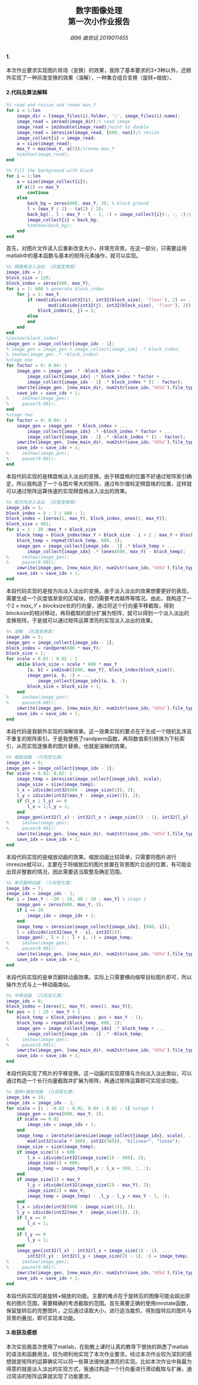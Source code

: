 <h2  align = "center" >数字图像处理<br>第一次小作业报告 </h2>

<h6 align = "center">自96 曲世远 2019011455</h6>

#### **1.**

本次作业要求实现图片转场（变换）的效果，我除了基本要求的3+3种以外，还额外实现了一种灰度变换的效果（溶解），一种集合组合变换（旋转+缩放）。

#### 2.代码及算法解释

```matlab
%% read and resize and renew max_Y
for i = 1:len
    image_dir = [image_files(i).folder, '\', image_files(i).name];
    image_read = imread(image_dir);% read image
    image_read = im2double(image_read);%uint to double
    image_read = imresize(image_read, [600, nan]);% resize
    image_collect{i} = image_read;
    a = size(image_read);
    max_Y = max(max_Y, a(2));%renew max_Y
    %imshow(image_read);
end

%% fill the background with black
for i = 1:len
    a = size(image_collect{i});
    if a(2) == max_Y
        continue
    else
        back_bg = zeros(600, max_Y, 3); % black ground
        l = (max_Y / 2) - (a(2) / 2);
        back_bg(:, l : max_Y - l - 1, :) = image_collect{i}(:, :, :);% why this index contains both right and left! make my code not beautiful!
        image_collect{i} = back_bg;
        %imshow(back_bg);
    end    
end
```

首先，对图片文件读入后重新改变大小，并填充背景。在这一部分，只需要运用matlab中的基本函数与基本的矩阵元素操作，就可以实现。

```matlab
%% 棋盘格淡入淡出 （灰度变换类）
image_idx = 2;
block_size = 120;
block_index = zeros(600, max_Y);
for i = 1: 600 % generate block_index
    for j = 1: max_Y
        if (mod(idivide(int32(i), int32(block_size), 'floor'), 2) == ...
                mod(idivide(int32(j), int32(block_size), 'floor'), 2))
            block_index(i, j) = 1;
        else
        end
    end
end
%imshow(block_index)
image_gen = image_collect{image_idx - 1};
% image_gen = image_gen + image_collect{image_idx} .* block_index;
% imshow(image_gen .* ~block_index)
%stage one
for factor = 0: 0.04: 1
    image_gen = image_gen .* ~block_index + ...
        image_collect{image_idx} .* block_index * factor + ...
        image_collect{image_idx - 1} .* block_index * (1 - factor); 
    imwrite(image_gen, [new_main_dir, num2str(save_idx,'%05d'),file_type]);
    save_idx = save_idx + 1;    
%     imshow(image_gen);
%     pause(0.001);
end
%stage two
for factor = 0: 0.04: 1
    image_gen = image_gen .* block_index + ...
        image_collect{image_idx} .* ~block_index * factor + ...
        image_collect{image_idx - 1} .* ~block_index * (1 - factor);
    imwrite(image_gen, [new_main_dir, num2str(save_idx,'%05d'),file_type]);
    save_idx = save_idx + 1;
%     imshow(image_gen);
%     pause(0.001);
end
```

本段代码实现的是棋盘格淡入淡出的变换。由于棋盘格的位置不好通过矩阵索引确定，所以我构造了一个与图片等大的矩阵，通过布尔值标定棋盘格的位置，这样就可以通过矩阵运算快速的实现棋盘格淡入淡出的效果。

```matlab
%% 按方向淡入淡出 （灰度变换类）
image_idx = 3;
block_index = 0 : 1 / 400 : 1;
block_index = [zeros(1, max_Y), block_index, ones(1, max_Y)];
block_size = 401;
for i = 1 : 20 :max_Y + block_size
    block_temp = block_index(max_Y + block_size - i + 2 : max_Y + block_size - i + 1 + max_Y);
    block_temp = repmat(block_temp, 600, 1);
    image_gen = image_collect{image_idx - 1} .* block_temp + ...
        image_collect{image_idx} .* (ones(600, max_Y) - block_temp);
%     imshow(image_gen);
%     pause(0.001);
    imwrite(image_gen, [new_main_dir, num2str(save_idx,'%05d'),file_type]);
    save_idx = save_idx + 1;
end
```

本段代码实现的是按方向淡入淡出的变换。由于淡入淡出的效果想要更好的表现，需要生成一个灰度值渐变的区域块，但仍需要考虑越界等情况。由此，我构造了一个$2\times max\_Y + blocksize$长的行向量，通过将这个行向量平移截取，得到$blocksize$的相对移动，再将截取的部分扩展为矩阵，就可以得到一个淡入淡出的变换矩阵，于是就可以通过矩阵运算漂亮的实现淡入淡出的效果。

```matlab
%% 溶解 （灰度变换类）
image_idx = 5;
image_gen = image_collect{image_idx - 1};
block_index = randperm(600 * max_Y);
block_size = 1;
for scale = 0.02 : 0.02 : 1
    while block_size < scale * 600 * max_Y
        [a, b] = ind2sub([600, max_Y], block_index(block_size));
        image_gen(a, b, :) = ...
            image_collect{image_idx}(a, b, :);
        block_size = block_size + 1;
    end
%     imshow(image_gen);
%     pause(0.001);
    imwrite(image_gen, [new_main_dir, num2str(save_idx,'%05d'),file_type]);
    save_idx = save_idx + 1;
end
```

本段代码是我额外实现的溶解效果。这一效果实现的要点在于生成一个随机乱序且不重复的矩阵索引。于是我使用了randperm函数，再将数值索引转换为下标索引，从而实现逐像素的图片替换，也就是溶解的效果。

```matlab
%% 缩放动画 （几何变化类）
image_idx = 6;
image_gen = image_collect{image_idx - 1};
for scale = 0.02: 0.02: 1
    image_temp = imresize(image_collect{image_idx}, scale);
    image_size = size(image_temp);
    l_x = idivide(int32(600 - image_size(1)), 2);
    l_y = idivide(int32(max_Y - image_size(2)), 2);
    if (l_x | l_y) == 0
        l_x = 1;l_y = 1;
    end
    image_gen(int32(l_x) : int32(l_x + image_size(1) - 1), int32(l_y) : int32(l_y + image_size(2) - 1), :) = image_temp;
%     imshow(image_gen);
%     pause(0.001);
    imwrite(image_gen, [new_main_dir, num2str(save_idx,'%05d'),file_type]);
    save_idx = save_idx + 1;
end
```

本段代码实现的是缩放动画的效果。缩放动画比较简单，只需要将图片进行imresize就可以，主要在于将缩放后的图片放置在背景图片合适的位置，有可能会出现非整数的情况，因此需要适当取整及确定范围。

```matlab
%% 单页翻转动画 （几何变化类）
image_idx = 7;
image_idx = image_idx - 1;
for i = [max_Y : -20 : 20, 40 : 20 : max_Y] % stage 1
    image_gen = zeros(600, max_Y, 3);
    if i == 20
        image_idx = image_idx + 1;
    end
    image_temp = imresize(image_collect{image_idx}, [600, i]);
    l = idivide(int32(max_Y - i), int32(2));
    image_gen(:, l + 1 : l + i, :) = image_temp;
%     imshow(image_gen);
%     pause(0.001);
    imwrite(image_gen, [new_main_dir, num2str(save_idx,'%05d'),file_type]);
    save_idx = save_idx + 1;
end
```

本段代码实现的是单页翻转动画效果。实际上只需要横向缩窄目标图片即可，所以操作方式与上一种动画类似。

```matlab
%% 平移动画 （几何变化类）
image_idx = 8;
block_index = [zeros(1, max_Y), ones(1, max_Y)];
for pos = 1 : 20 : max_Y + 1
    block_temp = block_index(pos : pos + max_Y - 1);
    block_temp = repmat(block_temp, 600, 1);
    image_gen = image_collect{image_idx} .* block_temp + ...
        image_collect{image_idx - 1} .* ~block_temp;
%     imshow(image_gen);
%     pause(0.001);
    imwrite(image_gen, [new_main_dir, num2str(save_idx,'%05d'),file_type]);
    save_idx = save_idx + 1;
end
```

本段代码实现了照片的平移变换。这一动画的实现原理与方向淡入淡出类似，可以通过构造一个长行向量截取并扩展为矩阵，再通过矩阵运算即可实现该功能。

```matlab
%% 旋转+缩放动画 （几何变化类）
image_idx = 10;
image_idx = image_idx - 1;
for scale = [1 : -0.02 : 0.02, 0.04 : 0.02 : 1] %stage 1
    image_gen = zeros(600, max_Y, 3);
    if scale == 0.02
        image_idx = image_idx + 1;
    end
    image_temp = imrotate(imresize(image_collect{image_idx}, scale), ...
        mod(int32(scale * 360), int32(360)), "bilinear", "loose");
    image_size = size(image_temp);
    if image_size(1) > 600
        l_x = idivide(int32(image_size(1) - 600), 2);
        image_size(1) = 600;
        image_temp = image_temp(l_x : l_x + 599, :, :);
    end
    if image_size(2) > max_Y
        l_y = idivide(int32(image_size(2) - max_Y), 2);
        image_size(2) = max_Y;
        image_temp = image_temp( : ,l_y : l_y + max_Y - 1, :);
    end
    l_x = idivide(int32(600 - image_size(1)), 2);
    l_y = idivide(int32(max_Y - image_size(2)), 2);
    if l_x == 0
        l_x = 1;
    end
    if l_y == 0
        l_y = 1;
    end
    image_gen(int32(l_x) : int32(l_x + image_size(1) - 1), ...
        int32(l_y) : int32(l_y + image_size(2) - 1), :) = image_temp;
%     imshow(image_gen);
%     pause(0.001);
    imwrite(image_gen, [new_main_dir, num2str(save_idx,'%05d'),file_type]);
    save_idx = save_idx + 1;
end
```

本段代码实现的是旋转+缩放的功能。主要的难点在于旋转后的图像可能会超出原有的图片范围，需要精确的考虑截取的范围。首先需要正确的使用imrotate函数，保留旋转后的完整图片，之后通过读取大小，进行适当裁剪，得到旋转后的图片与背景的叠加，即可实现本功能。

#### 3.收获及感想

本次实验我首次使用了matlab，在助教上课时认真的教导下很快的熟悉了matlab的语法和函数用法，较为顺利地实现了本次作业要求。经过本次作业较为深刻的感想就是矩阵的运算确实可以将一些算法很快速漂亮的实现。比如本次作业中我最为得意的就是淡入淡出的实现方式，我通过构造一个行向量进行滑动截取与扩展，通过简洁的矩阵运算就实现了功能要求。

